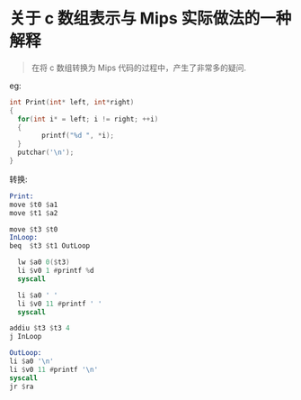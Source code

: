 # 关于 c 数组表示与 Mips 实际做法的一种解释
> 在将 c 数组转换为 Mips 代码的过程中，产生了非常多的疑问. 

eg:
```c
int Print(int* left, int*right)
{
  for(int i* = left; i != right; ++i)
  {
        printf("%d ", *i);
  }
  putchar('\n');
}
```

转换:
```asm
Print:
move $t0 $a1
move $t1 $a2

move $t3 $t0
InLoop:
beq  $t3 $t1 OutLoop

  lw $a0 0($t3)
  li $v0 1 #printf %d
  syscall

  li $a0 ' '
  li $v0 11 #printf ' '
  syscall

addiu $t3 $t3 4
j InLoop

OutLoop:
li $a0 '\n'
li $v0 11 #printf '\n'
syscall
jr $ra
```


